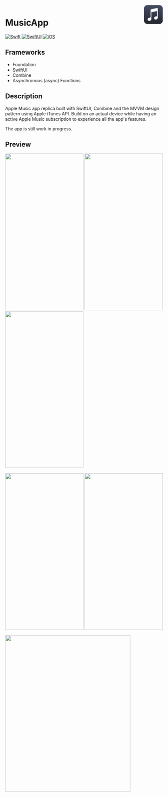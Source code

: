<!-- HEADER -->
<img src="./Preview/AppIcon.png" width="60" align="right"/>
<h1> MusicApp </h1>

[![Swift](https://img.shields.io/badge/Swift-5.0-orange.svg?longCache=true&style=flat&logo=swift)][Swift]
[![SwiftUI](https://img.shields.io/badge/SwiftUI-3.0-blue.svg?longCache=true&style=flat&logo=swift&logoColor=blue)][Swift]
[![iOS](https://img.shields.io/badge/iOS-16.0+-lightgrey.svg?longCache=true&?style=flat&logo=apple)][iOS]




<!-- BODY -->

## Frameworks
- Foundation
- SwiftUI
- Combine
- Asynchronous (async) Functions

## Description
Apple Music app replica built with SwiftUI, Combine and the MVVM design pattern using Apple iTunes API.
Build on an actual device while having an active Apple Music subscription to experience all the app's features.

The app is still work in progress.


## Preview

<p align="left">
	<img src="./Preview/iphone-preview-1.gif" width="250" height="500"/>
	<img src="./Preview/iphone-preview-2.gif" width="250" height="500"/>
	<img src="./Preview/iphone-preview-darkmode.gif" width= "250" height="500"/>
</p>

<p align="left">
	<img src="./Preview/iphone-preview-3.gif" width="250" height="500"/>
	<img src="./Preview/iphone-preview-4.gif" width="250" height="500"/>
</p>

<p align="left">
	<img src="./Preview/ipad-preview.gif" width= "400" height="500"/>
</p>

<!-- FOOTER -->
<!-- Permanent links -->
[Swift]: https://www.swift.org
[iOS]: https://developer.apple.com/ios/
